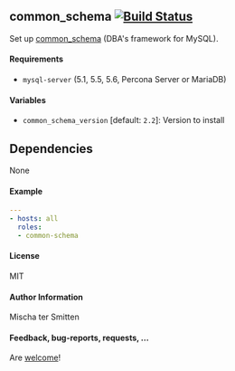 ## common_schema [![Build Status](https://travis-ci.org/Oefenweb/ansible-common-schema.svg?branch=master)](https://travis-ci.org/Oefenweb/ansible-common-schema)

Set up [common_schema](https://code.google.com/p/common-schema/) (DBA's framework for MySQL).

#### Requirements

* `mysql-server` (5.1, 5.5, 5.6, Percona Server or MariaDB)

#### Variables

* `common_schema_version` [default: `2.2`]: Version to install

## Dependencies

None

#### Example

```yaml
---
- hosts: all
  roles:
  - common-schema
```

#### License

MIT

#### Author Information

Mischa ter Smitten

#### Feedback, bug-reports, requests, ...

Are [welcome](https://github.com/Oefenweb/ansible-common-schema/issues)!
